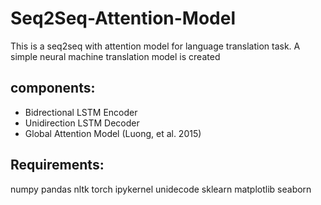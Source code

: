 # Seq2Seq-Attention-Model
This is a seq2seq with attention model for language translation task. A simple neural machine translation model is created

## components:
- Bidrectional LSTM Encoder
- Unidirection LSTM Decoder
- Global Attention Model (Luong, et al. 2015)

## Requirements:
numpy
pandas
nltk
torch
ipykernel
unidecode
sklearn
matplotlib
seaborn